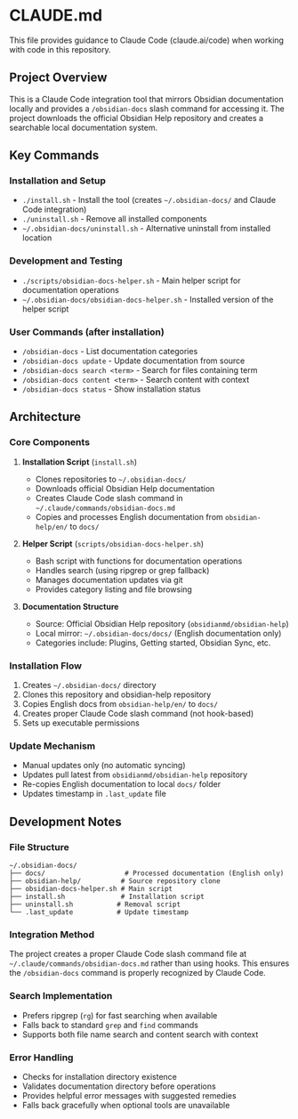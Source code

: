 # CLAUDE.md

This file provides guidance to Claude Code (claude.ai/code) when working with code in this repository.

## Project Overview

This is a Claude Code integration tool that mirrors Obsidian documentation locally and provides a `/obsidian-docs` slash command for accessing it. The project downloads the official Obsidian Help repository and creates a searchable local documentation system.

## Key Commands

### Installation and Setup
- `./install.sh` - Install the tool (creates `~/.obsidian-docs/` and Claude Code integration)
- `./uninstall.sh` - Remove all installed components
- `~/.obsidian-docs/uninstall.sh` - Alternative uninstall from installed location

### Development and Testing
- `./scripts/obsidian-docs-helper.sh` - Main helper script for documentation operations
- `~/.obsidian-docs/obsidian-docs-helper.sh` - Installed version of the helper script

### User Commands (after installation)
- `/obsidian-docs` - List documentation categories
- `/obsidian-docs update` - Update documentation from source
- `/obsidian-docs search <term>` - Search for files containing term
- `/obsidian-docs content <term>` - Search content with context
- `/obsidian-docs status` - Show installation status

## Architecture

### Core Components

1. **Installation Script** (`install.sh`)
   - Clones repositories to `~/.obsidian-docs/`
   - Downloads official Obsidian Help documentation
   - Creates Claude Code slash command in `~/.claude/commands/obsidian-docs.md`
   - Copies and processes English documentation from `obsidian-help/en/` to `docs/`

2. **Helper Script** (`scripts/obsidian-docs-helper.sh`)
   - Bash script with functions for documentation operations
   - Handles search (using ripgrep or grep fallback)
   - Manages documentation updates via git
   - Provides category listing and file browsing

3. **Documentation Structure**
   - Source: Official Obsidian Help repository (`obsidianmd/obsidian-help`)
   - Local mirror: `~/.obsidian-docs/docs/` (English documentation only)
   - Categories include: Plugins, Getting started, Obsidian Sync, etc.

### Installation Flow

1. Creates `~/.obsidian-docs/` directory
2. Clones this repository and obsidian-help repository
3. Copies English docs from `obsidian-help/en/` to `docs/`
4. Creates proper Claude Code slash command (not hook-based)
5. Sets up executable permissions

### Update Mechanism

- Manual updates only (no automatic syncing)
- Updates pull latest from `obsidianmd/obsidian-help` repository
- Re-copies English documentation to local `docs/` folder
- Updates timestamp in `.last_update` file

## Development Notes

### File Structure
```
~/.obsidian-docs/
├── docs/                    # Processed documentation (English only)
├── obsidian-help/          # Source repository clone
├── obsidian-docs-helper.sh # Main script
├── install.sh              # Installation script
├── uninstall.sh           # Removal script
└── .last_update           # Update timestamp
```

### Integration Method
The project creates a proper Claude Code slash command file at `~/.claude/commands/obsidian-docs.md` rather than using hooks. This ensures the `/obsidian-docs` command is properly recognized by Claude Code.

### Search Implementation
- Prefers ripgrep (`rg`) for fast searching when available
- Falls back to standard `grep` and `find` commands
- Supports both file name search and content search with context

### Error Handling
- Checks for installation directory existence
- Validates documentation directory before operations
- Provides helpful error messages with suggested remedies
- Falls back gracefully when optional tools are unavailable